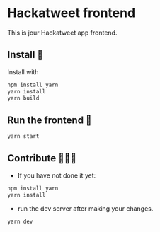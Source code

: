 # Hackatweet frontend
This is jour Hackatweet app frontend.
## Install 🧪
Install with
```sh
npm install yarn
yarn install
yarn build
```
## Run the frontend 🚀
```sh
yarn start
```
## Contribute 👩🏻‍🔬
- If you have not done it yet:
```sh
npm install yarn
yarn install
```
- run the dev server after making your changes.
```sh
yarn dev
```
